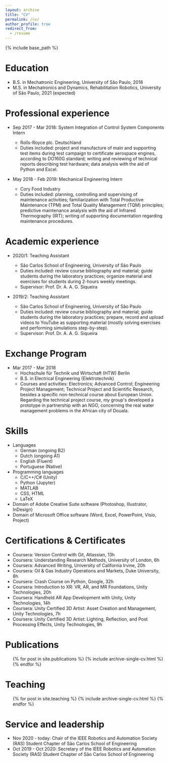 ```yaml
---
layout: archive
title: "CV"
permalink: /cv/
author_profile: true
redirect_from:
  - /resume
---
```


{% include base_path %}

Education
======
* B.S. in Mechatronic Engineering, University of São Paulo, 2018
* M.S. in Mechatronics and Dynamics, Rehabilitation Robotics, University of São Paulo, 2021 (expected)

Professional experience
======
* Sep 2017 - Mar 2018: System Integration of Control System Components Intern
  * Rolls-Royce plc. Deutschland
  * Duties included: project and manufacture of main and supporting test items during test campaign to certificate aerospace engines, according to DO160G standard; writing and reviewing of technical reports describing test hardware; data analysis with the aid of Python and Excel. 

* May 2018 - Feb 2019: Mechanical Engineering Intern
  * Cory Food Industry
  * Duties included: planning, controlling and supervising of maintenance activities; familiarization with Total Productive Maintenance (TPM) and Total Quality Management (TQM) principles; predictive maintenance analysis with the aid of Infrared Thermography (IRT); writing of supporting documentation regarding maintenance procedures.

Academic experience
======
* 2020/1: Teaching Assistant
  * São Carlos School of Engineering, University of São Paulo
  * Duties included: review course bibliography and material; guide students during the laboratory practices; organize material and exercises for students during 2-hours weekly meetings.
  * Supervisor: Prof. Dr. A. A. G. Siqueira

* 2019/2: Teaching Assistant
  * São Carlos School of Engineering, University of São Paulo
  * Duties included: review course bibliography and material; guide students during the laboratory practices; prepare, record and upload videos to YouTube as supporting material (mostly solving exercises and performing simulations step-by-step).
  * Supervisor: Prof. Dr. A. A. G. Siqueira

Exchange Program
======
* Mar 2017 - Mar 2018
  * Hochschule für Technik und Wirtschaft (HTW) Berlin
  * B.S. in Electrical Engineering (Elektrotechnik)
  * Courses and activities: Electronics; Advanced Control; Engineering Project Management; Technical Project and Scientific Research, besides a specific non-technical course about European Union. Regarding the technical project course, my group's developed a prototype in partnership with an NGO, concerning the real water management problems in the African city of Douala.

Skills
======
* Languages
  * German (ongoing B2)
  * Dutch (ongoing A1)
  * English (Fluent)
  * Portuguese (Native)
* Programming languages
  * C/C++/C# (Unity)
  * Python (Jupyter)
  * MATLAB
  * CSS, HTML
  * LaTeX
* Domain of Adobe Creative Suite software (Photoshop, Illustrator, InDesign)
* Domain of Microsoft Office software (Word, Excel, PowerPoint, Visio, Project)

Certifications & Certificates
======
* Coursera: Version Control with Git, Atlassian, 13h
* Coursera: Understanding Research Methods, University of London, 6h
* Coursera: Advanced Writing, University of California Irvine, 20h
* Coursera: Oil & Gas Industry Operations and Markets, Duke University, 8h
* Coursera: Crash Course on Python, Google, 32h
* Coursera: Introduction to XR: VR, AR, and MR Foundations, Unity Technologies, 20h
* Coursera: Handheld AR App Development with Unity, Unity Technologies, 14h
* Coursera: Unity Certified 3D Artist: Asset Creation and Management, Unity Technologies, 7h
* Coursera: Unity Certified 3D Artist: Lighting, Reflection, and Post Processing Effects, Unity Technologies, 9h

Publications
======
  <ul>{% for post in site.publications %}
    {% include archive-single-cv.html %}
  {% endfor %}</ul>
  
Teaching
======
  <ul>{% for post in site.teaching %}
    {% include archive-single-cv.html %}
  {% endfor %}</ul>
  
Service and leadership
======
* Nov 2020 - today: Chair of the IEEE Robotics and Automation Society (RAS) Student Chapter of São Carlos School of Engineering
* Oct 2019 - Oct 2020: Secretary of the IEEE Robotics and Automation Society (RAS) Student Chapter of São Carlos School of Engineering